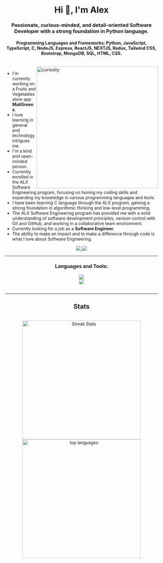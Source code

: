 <h1 align="center">Hi 👋, I'm Alex</h1>
<h3 align="center">Passionate, curious-minded, and detail-oriented Software Developer with a strong foundation in Python language.</h3>
<h4 align="center">Programming Languages and Frameworks: <strong>Python, JavaScript, TypeScript, C, NodeJS, Express, ReactJS, NEXTJS, Redux, Tailwind CSS, Bootstrap, MongoDB, SQL, HTML, CSS</strong>.</h4>
<br>

<img align="right" alt="curiosity" width="400px" height="400" src="https://www.icegif.com/wp-content/uploads/2023/08/icegif-354.gif">

<div align="left">
  
- I'm currently working on a Fruits and Vegetables store app **MaliGreens**.
- I love learning in general and technology intrigues me.
- I'm a kind and open-minded person.
- Currently enrolled in the ALX Software Engineering program, focusing on honing my coding skills and expanding my knowledge in various programming languages and tools.
- I have been learning C language through the ALX program, gaining a strong foundation in algorithmic thinking and low-level programming.
- The ALX Software Engineering program has provided me with a solid understanding of software development principles, version control with Git and GitHub, and working in a collaborative team environment.
- Currently looking for a job as a **Software Engineer**.
- The ability to make an impact and to make a difference through code is what I love about Software Engineering.

</div>

<div align="center">
  <a href="mailto:lexmulwa@gmail.com">
    <img src="https://img.shields.io/badge/Gmail-333333?style=for-the-badge&logo=gmail&logoColor=red"/>
  </a>

  <a href="https://www.linkedin.com/in/alexkasema">
    <img src="https://img.shields.io/badge/LinkedIn-0077B5?style=for-the-badge&logo=linkedin&logoColor=white" />
  </a>
</div>

<hr/>

<h3 align="center">Languages and Tools:</h3>

<div align="center">
  <a href="https://skillicons.dev">
    <img src="https://skillicons.dev/icons?i=python,js,c,ts,react,nextjs,express,django," /> <br/>
    <img src="https://skillicons.dev/icons?i=redux,mongodb,html,css,tailwind,bootstrap,linux,git,github,vim,vscode" />
  </a>
</div>

<br/>
<hr/>

<h2 align="center"> Stats  </h2>
<br/>
<div align="center">
  <img width=390 src="https://streak-stats.demolab.com/?user=alexkasema&count_private=true&theme=react&border_radius=10" alt="Streak Stats" />
  
  <img width=390 src="https://github-readme-stats.vercel.app/api/top-langs?username=alexkasema&show_icons=true&locale=en&layout=compact&theme=react&border_radius=10&hide=SCSS&size_weight=0.5&count_weight=0.5" alt="top languages" />
    
</div>

<!-- <p><img align="center" src="https://github-readme-stats.vercel.app/api?username=alexkasema&show_icons=true&locale=en&theme=react&rank_icon=github&border_radius=10" alt="top languages" /></p> -->

